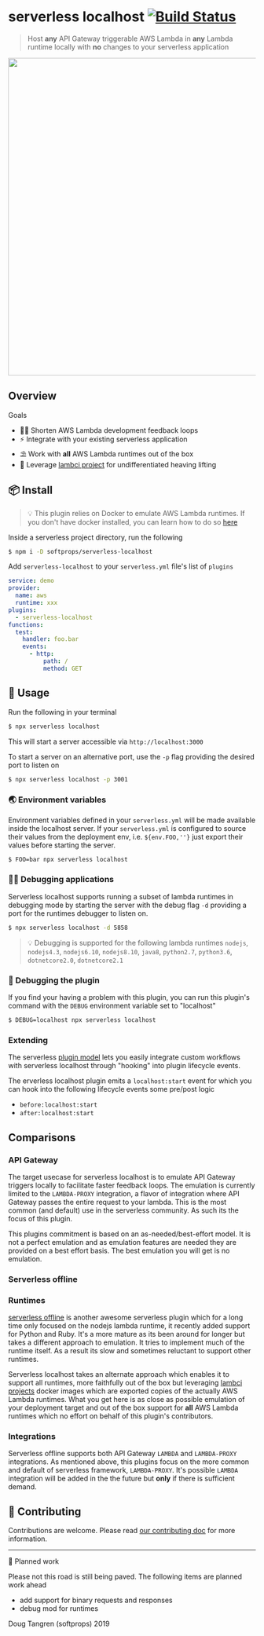 # serverless localhost [![Build Status](https://travis-ci.org/softprops/serverless-localhost.svg?branch=master)](https://travis-ci.org/softprops/serverless-localhost)

> Host __any__ API Gateway triggerable AWS Lambda in __any__ Lambda runtime locally with **no** changes to your serverless application

<img width="647" src="assets/screenshot.png"/>

## Overview

Goals

* 👩‍💻 Shorten AWS Lambda development feedback loops
* ⚡ Integrate with your existing serverless application
* ⛱️ Work with **all** AWS Lambda runtimes out of the box
* 🐑 Leverage [lambci project](https://github.com/lambci/) for undifferentiated heaving lifting

## 📦 Install

> 💡 This plugin relies on Docker to emulate AWS Lambda runtimes. If you don't have docker
installed, you can learn how to do so [here](https://www.docker.com/products/docker-desktop)

Inside a serverless project directory, run the following

```sh
$ npm i -D softprops/serverless-localhost
```

Add `serverless-localhost` to your `serverless.yml` file's
list of `plugins`

```yaml
service: demo
provider:
  name: aws
  runtime: xxx
plugins:
  - serverless-localhost
functions:
  test:
    handler: foo.bar
    events:
      - http:
          path: /
          method: GET
```

## 🤸 Usage

Run the following in your terminal

```sh
$ npx serverless localhost
```

This will start a server accessible via `http://localhost:3000`

To start a server on an alternative port, use the `-p` flag providing the desired
port to listen on

```sh
$ npx serverless localhost -p 3001
```

### 🌏 Environment variables

Environment variables defined in your `serverless.yml` will be made available inside
the localhost server. If your `serverless.yml` is configured to source their
values from the deployment env, i.e. `${env.FOO,''}` just export their values
before starting the server.

```sh
$ FOO=bar npx serverless localhost
```

### 👩‍🔬 Debugging applications

Serverless localhost supports running a subset of lambda runtimes in debugging mode
by starting the server with the debug flag `-d` providing a port for the runtimes debugger to listen on.

```sh
$ npx serverless localhost -d 5858
```

> 💡 Debugging is supported for the following lambda runtimes `nodejs`, `nodejs4.3`, `nodejs6.10`, `nodejs8.10`, `java8`, `python2.7`, `python3.6`, `dotnetcore2.0`, `dotnetcore2.1`

### 🔬 Debugging the plugin

If you find your having a problem with this plugin, you can run this plugin's command
with the `DEBUG` environment variable set to "localhost"

```sh
$ DEBUG=localhost npx serverless localhost
```

### Extending

The serverless [plugin model](https://serverless.com/framework/docs/providers/aws/guide/plugins/)
lets you easily integrate custom workflows with serverless localhost through
"hooking" into plugin lifecycle events.

The erverless localhost plugin emits a `localhost:start` event for which you can
hook into the following lifecycle events some pre/post logic

* `before:localhost:start`
* `after:localhost:start`

## Comparisons

### API Gateway

The target usecase for serverless localhost is to emulate API Gateway triggers locally to facilitate faster feedback loops.
The emulation is currently limited to the `LAMBDA-PROXY` integration, a flavor of integration where API Gateway passes the entire
request to your lambda. This is the most common (and default) use in the serverless community. As such its the focus of this plugin.

This plugins commitment is based on an as-needed/best-effort model. It is not a perfect emulation and as emulation features
are needed they are provided on a best effort basis. The best emulation you will get is no emulation.

### Serverless offline

### Runtimes

[serverless offline](https://github.com/dherault/serverless-offline) is another awesome serverless plugin which for a long time
only focused on the nodejs lambda runtime, it recently added support for Python and Ruby. It's a more mature as its been around for longer
but takes a different approach to emulation. It tries to implement much of the runtime itself. As a result its slow and
sometimes reluctant to support other runtimes.

Serverless localhost takes an alternate approach which enables it to support all runtimes, more faithfully out of the box but leveraging
[lambci projects](https://github.com/lambci/) docker images which are exported copies of the actually AWS Lambda runtimes.  What you get here
is as close as possible emulation of your deployment target and out of the box support for **all** AWS Lambda runtimes which no effort
on behalf of this plugin's contributors.

### Integrations

Serverless offline supports both API Gateway `LAMBDA` and `LAMBDA-PROXY` integrations. As mentioned above, this plugins focus on the more common
and default of serverless framework, `LAMBDA-PROXY`. It's possible `LAMBDA` integration will be added in the the future but **only**
if there is sufficient demand.


## 👯 Contributing

Contributions are welcome. Please read [our contributing doc](CONTRIBUTING.md) for more information.

---

🚧 Planned work

Please not this road is still being paved. The following items are planned work ahead

* add support for binary requests and responses
* debug mod for runtimes

Doug Tangren (softprops) 2019
